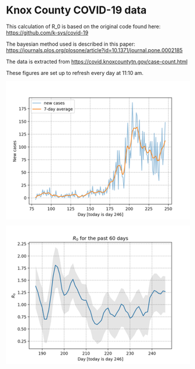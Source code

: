 # Knox County COVID-19 data
This calculation of R_0 is based on the original code found here: https://github.com/k-sys/covid-19

The bayesian method used is described in this paper: https://journals.plos.org/plosone/article?id=10.1371/journal.pone.0002185 

The data is extracted from https://covid.knoxcountytn.gov/case-count.html

These figures are set up to refresh every day at 11:10 am.

![Knox cases](knox_cases.png)

![Knox cases](knox_r_0.png)

